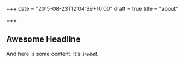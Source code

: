 +++
date = "2015-08-23T12:04:39+10:00"
draft = true
title = "about"

+++

Awesome Headline
----------------

And here is some content. It's *sweet*.
